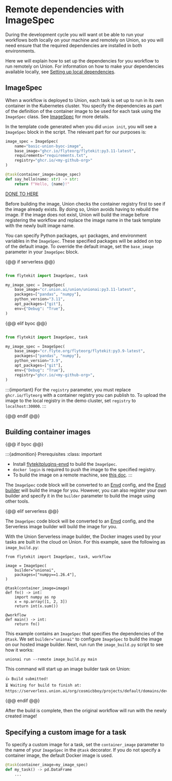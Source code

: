 # Remote dependencies with ImageSpec

During the development cycle you will want ot be able to run your workflows both locally on your machine and remotely on Union,
so you will need ensure that the required dependencies are installed in both environments.

Here we will explain how to set up the dependencies for you workflow to run remotely on Union.
For information on how to make your dependencies available locally, see [Setting up local dependencies]().

## ImageSpec

When a workflow is deployed to Union, each task is set up to run in its own container in the Kubernetes cluster.
You specify the dependencies as part of the definition of the container image to be used for each task using the `ImageSpec` class.
See [ImageSpec](../core-concepts/tasks/task-software-environment/imagespec) for more details.

In the template code generated when you did `union init`, you will see a `ImageSpec` block in the script.
The relevant part for our purposes is:

```python
image_spec = ImageSpec(
    name="basic-union-byoc-image",
    base_image="ghcr.io/flyteorg/flytekit:py3.11-latest",
    requirements="requirements.txt",
    registry="ghcr.io/<my-github-org>"
)

@task(container_image=image_spec)
def say_hello(name: str) -> str:
    return f"Hello, {name}!"
```

[DONE TO HERE]()

Before building the image, Union checks the container registry first to see if the image already exists.
By doing so, Union avoids having to rebuild the image. If the image does not exist, Union will build the image before registering the workflow and replace the image name in the task template with the newly built image name.

You can specify Python packages, `apt` packages, and environment variables in the `ImageSpec`.
These specified packages will be added on top of the default image. To override the default image, set the `base_image` parameter in your `ImageSpec` block.

{@@ if serverless @@}

```python

from flytekit import ImageSpec, task

my_image_spec = ImageSpec(
    base_image="cr.union.ai/union/unionai:py3.11-latest",
    packages=["pandas", "numpy"],
    python_version="3.11",
    apt_packages=["git"],
    env={"Debug": "True"},
)
```

{@@ elif byoc @@}

```python

from flytekit import ImageSpec, task

my_image_spec = ImageSpec(
    base_image="cr.flyte.org/flyteorg/flytekit:py3.9-latest",
    packages=["pandas", "numpy"],
    python_version="3.9",
    apt_packages=["git"],
    env={"Debug": "True"},
    registry="ghcr.io/<my-github-org>",
)
```

:::{important}
For the `registry` parameter, you must replace `ghcr.io/flyteorg` with a container registry you can publish to.
To upload the image to the local registry in the demo cluster, set `registry` to `localhost:30000`.
:::

{@@ endif @@}

## Building container images

{@@ if byoc @@}

:::{admonition} Prerequisites
:class: important

- Install [flytekitplugins-envd](https://github.com/flyteorg/flytekit/tree/master/plugins/flytekit-envd) to build the `ImageSpec`.
- `docker login` is required to push the image to the specified registry.
- To build the image on a remote machine, see [this doc](https://envd.tensorchord.ai/teams/context.html#start-remote-buildkitd-on-builder-machine).
:::

The `ImageSpec` code block will be converted to an [Envd](https://envd.tensorchord.ai/) config, and the [Envd builder](https://github.com/flyteorg/flytekit/blob/master/plugins/flytekit-envd/flytekitplugins/envd/image_builder.py#L12-L34) will build the image for you. However, you can also register your own builder and specify it in the `builder` parameter to build the image using other tools.

{@@ elif serverless @@}

The `ImageSpec` code block will be converted to an [Envd](https://envd.tensorchord.ai/) config, and the Serverless image builder will build the image for you.

With the Union Serverless image builder, the Docker images used by your tasks are built in the cloud on Union.
For this example, save the following as `image_build.py`:

```{code-block} python
from flytekit import ImageSpec, task, workflow

image = ImageSpec(
    builder="unionai",
    packages=["numpy==1.26.4"],
)

@task(container_image=image)
def fn() -> int:
    import numpy as np
    x = np.array([1, 2, 3])
    return int(x.sum())

@workflow
def main() -> int:
    return fn()

```

This example contains an `ImageSpec` that specifies the dependencies of the `@task`. We
set `builder="unionai"` to configure `ImageSpec` to build the image on our hosted image
builder. Next, run run the `image_build.py` script to see how it works:

```{code-block} shell
unionai run --remote image_build.py main
```

This command will start up an image builder task on Union:

```{code-block} shell
👍 Build submitted!
⏳ Waiting for build to finish at: https://serverless.union.ai/org/cosmicbboy/projects/default/domains/development/executions/EXECUTION_ID
```

{@@ endif @@}

After the build is complete, then the original workflow will run with the newly created image!

## Specifying a custom image for a task

To specify a custom image for a task, set the `container_image` parameter to the name of your `ImageSpec` in the `@task` decorator. If you do not specify a container image, the default Docker image is used.

```python
@task(container_image=my_image_spec)
def my_task() -> pd.DataFrame
    ...

```
